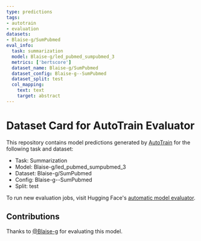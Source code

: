 ```yaml
---
type: predictions
tags:
- autotrain
- evaluation
datasets:
- Blaise-g/SumPubmed
eval_info:
  task: summarization
  model: Blaise-g/led_pubmed_sumpubmed_3
  metrics: ['bertscore']
  dataset_name: Blaise-g/SumPubmed
  dataset_config: Blaise-g--SumPubmed
  dataset_split: test
  col_mapping:
    text: text
    target: abstract
---
```

# Dataset Card for AutoTrain Evaluator

This repository contains model predictions generated by [AutoTrain](https://huggingface.co/autotrain) for the following task and dataset:

* Task: Summarization
* Model: Blaise-g/led_pubmed_sumpubmed_3
* Dataset: Blaise-g/SumPubmed
* Config: Blaise-g--SumPubmed
* Split: test

To run new evaluation jobs, visit Hugging Face's [automatic model evaluator](https://huggingface.co/spaces/autoevaluate/model-evaluator).

## Contributions

Thanks to [@Blaise-g](https://huggingface.co/Blaise-g) for evaluating this model.